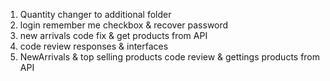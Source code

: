 1. Quantity changer to additional folder
2. login remember me checkbox & recover password
3. new arrivals code fix & get products from API 
4. code review responses & interfaces
5. NewArrivals & top selling products code review & gettings products from API